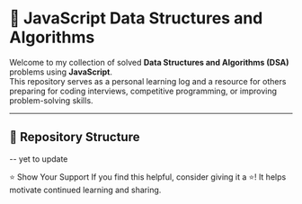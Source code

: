 # 📘 JavaScript Data Structures and Algorithms

Welcome to my collection of solved **Data Structures and Algorithms (DSA)** problems using **JavaScript**.  
This repository serves as a personal learning log and a resource for others preparing for coding interviews, competitive programming, or improving problem-solving skills.

---

## 📂 Repository Structure

-- yet to update

⭐️ Show Your Support
If you find this helpful, consider giving it a ⭐️!
It helps motivate continued learning and sharing.